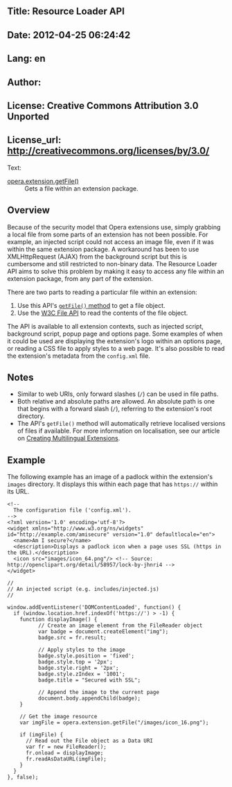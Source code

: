 Title: Resource Loader API
----
Date: 2012-04-25 06:24:42
----
Lang: en
----
Author: 
----
License: Creative Commons Attribution 3.0 Unported
----
License_url: http://creativecommons.org/licenses/by/3.0/
----
Text:

<dl class="apicontents">
   <dt><a href="/articles/view/extensions-api-resourceloader-getFile">opera.extension.getFile()</a></dt>
   <dd>Gets a file within an extension package.</dd>
</dl>

<h2>Overview</h2>

<p>Because of the security model that Opera extensions use, simply grabbing a local file from some parts of an extension has not been possible. For example, an injected script could not access an image file, even if it was within the same extension package. A workaround has been to use XMLHttpRequest (AJAX) from the background script but this is cumbersome and still restricted to non-binary data. The Resource Loader API aims to solve this problem by making it easy to access any file within an extension package, from any part of the extension.</p>

<p>There are two parts to reading a particular file within an extension:</p>

<ol>
    <li>Use this API&#39;s <a href="/articles/view/extensions-api-resourceloader-getFile"><code>getFile()</code> method</a> to get a file object.</li>
    <li>Use the <a href="http://www.w3.org/TR/FileAPI/">W3C File API</a> to read the contents of the file object.</li>
</ol>

<p>The API is available to all extension contexts, such as injected script, background script, popup page and options page. Some examples of when it could be used are displaying the extension&#39;s logo within an options page, or reading a CSS file to apply styles to a web page. It&#39;s also possible to read the extension&#39;s metadata from the <code>config.xml</code> file.</p>

<h2>Notes</h2>

<ul>
    <li>Similar to web URIs, only forward slashes (<code>/</code>) can be used in file paths.</li>
    <li>Both relative and absolute paths are allowed. An absolute path is one that begins with a forward slash (<code>/</code>), referring to the extension&#39;s root directory.</li>
    <li>The API&#39;s <code>getFile()</code> method will automatically retrieve localised versions of files if available. For more information on localisation, see our article on <a href="http://dev.opera.com/articles/view/creating-multilingual-extensions/">Creating Multilingual Extensions</a>.</li>
</ul>

<h2>Example</h2>

<p>The following example has an image of a padlock within the extension&#39;s <code>images</code> directory. It displays this within each page that has <code>https://</code> within its URL.</p>
    
<pre><code>&lt;!-- 
  The configuration file (&#39;config.xml&#39;).
--&gt;
&lt;?xml version=&#39;1.0&#39; encoding=&#39;utf-8&#39;?&gt;
&lt;widget xmlns=&quot;http://www.w3.org/ns/widgets&quot; id=&quot;http://example.com/amisecure&quot; version=&quot;1.0&quot; defaultlocale=&quot;en&quot;&gt;
  &lt;name&gt;Am I secure?&lt;/name&gt;
  &lt;description&gt;Displays a padlock icon when a page uses SSL (https in the URL).&lt;/description&gt;
  &lt;icon src=&quot;images/icon_64.png&quot;/&gt; &lt;!-- Source: http://openclipart.org/detail/58957/lock-by-jhnri4 --&gt;
&lt;/widget&gt;</code></pre>

<pre><code>//
// An injected script (e.g. includes/injected.js)
//

window.addEventListener(&#39;DOMContentLoaded&#39;, function() {
  if (window.location.href.indexOf(&#39;https://&#39;) &gt; -1) {
    function displayImage() {
          // Create an image element from the FileReader object
          var badge = document.createElement(&quot;img&quot;);
          badge.src = fr.result;
          
          // Apply styles to the image
          badge.style.position = &#39;fixed&#39;;
          badge.style.top = &#39;2px&#39;;
          badge.style.right = &#39;2px&#39;;
          badge.style.zIndex = &#39;1001&#39;;
          badge.title = &quot;Secured with SSL&quot;;
          
          // Append the image to the current page
          document.body.appendChild(badge);
    }
    
    // Get the image resource
    var imgFile = opera.extension.getFile(&quot;/images/icon_16.png&quot;);
    
    if (imgFile) {
      // Read out the File object as a Data URI
      var fr = new FileReader();
      fr.onload = displayImage;
      fr.readAsDataURL(imgFile);
    }
  }
}, false);</code></pre>

